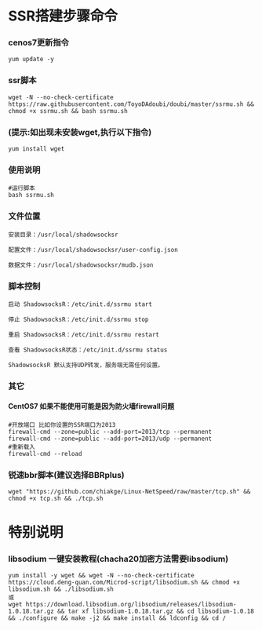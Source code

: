 # SSR搭建步骤命令
### cenos7更新指令

```
yum update -y
```

### ssr脚本

```
wget -N --no-check-certificate https://raw.githubusercontent.com/ToyoDAdoubi/doubi/master/ssrmu.sh && chmod +x ssrmu.sh && bash ssrmu.sh
```

### (提示:如出现未安装wget,执行以下指令)

```
yum install wget
```

### 使用说明

```
#运行脚本
bash ssrmu.sh
```
### 文件位置

```
安装目录：/usr/local/shadowsocksr

配置文件：/usr/local/shadowsocksr/user-config.json

数据文件：/usr/local/shadowsocksr/mudb.json
```

### 脚本控制

```
启动 ShadowsocksR：/etc/init.d/ssrmu start

停止 ShadowsocksR：/etc/init.d/ssrmu stop

重启 ShadowsocksR：/etc/init.d/ssrmu restart

查看 ShadowsocksR状态：/etc/init.d/ssrmu status

ShadowsocksR 默认支持UDP转发，服务端无需任何设置。
```

### 其它

#### CentOS7 如果不能使用可能是因为防火墙firewall问题
```
#开放端口 比如你设置的SSR端口为2013
firewall-cmd --zone=public --add-port=2013/tcp --permanent
firewall-cmd --zone=public --add-port=2013/udp --permanent
#重新载入
firewall-cmd --reload
```

### 锐速bbr脚本(建议选择BBRplus)

```
wget "https://github.com/chiakge/Linux-NetSpeed/raw/master/tcp.sh" && chmod +x tcp.sh && ./tcp.sh
```



# 特别说明
### libsodium 一键安装教程(chacha20加密方法需要libsodium)

```
yum install -y wget && wget -N --no-check-certificate https://cloud.deng-quan.com/Microd-script/libsodium.sh && chmod +x libsodium.sh && ./libsodium.sh
或
wget https://download.libsodium.org/libsodium/releases/libsodium-1.0.18.tar.gz && tar xf libsodium-1.0.18.tar.gz && cd libsodium-1.0.18 && ./configure && make -j2 && make install && ldconfig && cd /

```